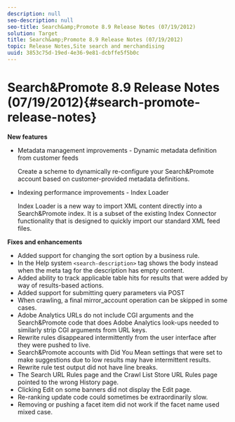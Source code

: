 ```yaml
---
description: null
seo-description: null
seo-title: Search&amp;Promote 8.9 Release Notes (07/19/2012)
solution: Target
title: Search&amp;Promote 8.9 Release Notes (07/19/2012)
topic: Release Notes,Site search and merchandising
uuid: 3853c75d-19ed-4e36-9e81-dcbffe5f5b0c
---
```


# Search&amp;Promote 8.9 Release Notes (07/19/2012){#search-promote-release-notes}

 **New features**

* Metadata management improvements - Dynamic metadata definition from customer feeds

  Create a scheme to dynamically re-configure your Search&amp;Promote account based on customer-provided metadata definitions. 
* Indexing performance improvements - Index Loader

  Index Loader is a new way to import XML content directly into a Search&amp;Promote index. It is a subset of the existing Index Connector functionality that is designed to quickly import our standard XML feed files.

**Fixes and enhancements**

* Added support for changing the sort option by a business rule. 
* In the Help system `<search-description>` tag shows the body instead when the meta tag for the description has empty content. 
* Added ability to track applicable table hits for results that were added by way of results-based actions. 
* Added support for submitting query parameters via POST 
* When crawling, a final mirror_account operation can be skipped in some cases. 
* Adobe Analytics URLs do not include CGI arguments and the Search&amp;Promote code that does Adobe Analytics look-ups needed to similarly strip CGI arguments from URL keys. 
* Rewrite rules disappeared intermittently from the user interface after they were pushed to live. 
* Search&amp;Promote accounts with Did You Mean settings that were set to make suggestions due to low results may have intermittent results. 
* Rewrite rule test output did not have line breaks. 
* The Search URL Rules page and the Crawl List Store URL Rules page pointed to the wrong History page. 
* Clicking Edit on some banners did not display the Edit page. 
* Re-ranking update code could sometimes be extraordinarily slow. 
* Removing or pushing a facet item did not work if the facet name used mixed case.


